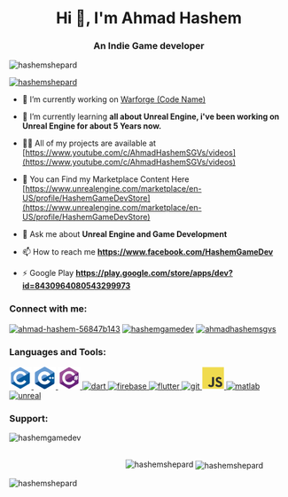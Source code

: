 <h1 align="center">Hi 👋, I'm Ahmad Hashem</h1>
<h3 align="center">An Indie Game developer</h3>

<p align="left"> <img src="https://komarev.com/ghpvc/?username=hashemshepard&label=Profile%20views&color=0e75b6&style=flat" alt="hashemshepard" /> </p>

<p align="left"> <a href="https://github.com/ryo-ma/github-profile-trophy"><img src="https://github-profile-trophy.vercel.app/?username=hashemshepard" alt="hashemshepard" /></a> </p>

- 🔭 I’m currently working on [Warforge (Code Name)](http://warforgebeta.com/)

- 🌱 I’m currently learning **all about Unreal Engine, i've been working on Unreal Engine for about 5 Years now.**

- 👨‍💻 All of my projects are available at [https://www.youtube.com/c/AhmadHashemSGVs/videos](https://www.youtube.com/c/AhmadHashemSGVs/videos)

- 📝 You can Find my Marketplace Content Here [https://www.unrealengine.com/marketplace/en-US/profile/HashemGameDevStore](https://www.unrealengine.com/marketplace/en-US/profile/HashemGameDevStore)

- 💬 Ask me about **Unreal Engine and Game Development**

- 📫 How to reach me **https://www.facebook.com/HashemGameDev**

- ⚡ Google Play **https://play.google.com/store/apps/dev?id=8430964080543299973**

<h3 align="left">Connect with me:</h3>
<p align="left">
<a href="https://linkedin.com/in/ahmad-hashem-56847b143" target="blank"><img align="center" src="https://raw.githubusercontent.com/rahuldkjain/github-profile-readme-generator/master/src/images/icons/Social/linked-in-alt.svg" alt="ahmad-hashem-56847b143" height="30" width="40" /></a>
<a href="https://fb.com/hashemgamedev" target="blank"><img align="center" src="https://raw.githubusercontent.com/rahuldkjain/github-profile-readme-generator/master/src/images/icons/Social/facebook.svg" alt="hashemgamedev" height="30" width="40" /></a>
<a href="https://www.youtube.com/c/ahmadhashemsgvs" target="blank"><img align="center" src="https://raw.githubusercontent.com/rahuldkjain/github-profile-readme-generator/master/src/images/icons/Social/youtube.svg" alt="ahmadhashemsgvs" height="30" width="40" /></a>
</p>

<h3 align="left">Languages and Tools:</h3>
<p align="left"> <a href="https://www.cprogramming.com/" target="_blank" rel="noreferrer"> <img src="https://raw.githubusercontent.com/devicons/devicon/master/icons/c/c-original.svg" alt="c" width="40" height="40"/> </a> <a href="https://www.w3schools.com/cpp/" target="_blank" rel="noreferrer"> <img src="https://raw.githubusercontent.com/devicons/devicon/master/icons/cplusplus/cplusplus-original.svg" alt="cplusplus" width="40" height="40"/> </a> <a href="https://www.w3schools.com/cs/" target="_blank" rel="noreferrer"> <img src="https://raw.githubusercontent.com/devicons/devicon/master/icons/csharp/csharp-original.svg" alt="csharp" width="40" height="40"/> </a> <a href="https://dart.dev" target="_blank" rel="noreferrer"> <img src="https://www.vectorlogo.zone/logos/dartlang/dartlang-icon.svg" alt="dart" width="40" height="40"/> </a> <a href="https://firebase.google.com/" target="_blank" rel="noreferrer"> <img src="https://www.vectorlogo.zone/logos/firebase/firebase-icon.svg" alt="firebase" width="40" height="40"/> </a> <a href="https://flutter.dev" target="_blank" rel="noreferrer"> <img src="https://www.vectorlogo.zone/logos/flutterio/flutterio-icon.svg" alt="flutter" width="40" height="40"/> </a> <a href="https://git-scm.com/" target="_blank" rel="noreferrer"> <img src="https://www.vectorlogo.zone/logos/git-scm/git-scm-icon.svg" alt="git" width="40" height="40"/> </a> <a href="https://developer.mozilla.org/en-US/docs/Web/JavaScript" target="_blank" rel="noreferrer"> <img src="https://raw.githubusercontent.com/devicons/devicon/master/icons/javascript/javascript-original.svg" alt="javascript" width="40" height="40"/> </a> <a href="https://www.mathworks.com/" target="_blank" rel="noreferrer"> <img src="https://upload.wikimedia.org/wikipedia/commons/2/21/Matlab_Logo.png" alt="matlab" width="40" height="40"/> </a> <a href="https://unrealengine.com/" target="_blank" rel="noreferrer"> <img src="https://raw.githubusercontent.com/kenangundogan/fontisto/036b7eca71aab1bef8e6a0518f7329f13ed62f6b/icons/svg/brand/unreal-engine.svg" alt="unreal" width="40" height="40"/> </a> </p>

<h3 align="left">Support:</h3>
<p><a href="https://ko-fi.com/hashemgamedev"> <img align="left" src="https://cdn.ko-fi.com/cdn/kofi3.png?v=3" height="50" width="210" alt="hashemgamedev" /></a></p><br><br>

<p><img align="left" src="https://github-readme-stats.vercel.app/api/top-langs?username=hashemshepard&show_icons=true&locale=en&layout=compact" alt="hashemshepard" /></p>

<p>&nbsp;<img align="center" src="https://github-readme-stats.vercel.app/api?username=hashemshepard&show_icons=true&locale=en" alt="hashemshepard" /></p>

<p><img align="center" src="https://github-readme-streak-stats.herokuapp.com/?user=hashemshepard&" alt="hashemshepard" /></p>
